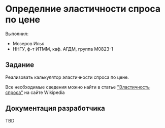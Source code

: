 # Определние эластичности спроса по цене

Выполнил:

 - Мозеров Илья
 - ННГУ, ф-т ИТММ, каф. АГДМ, группа M0823-1

## Задание

Реализовать калькулятор эластичности спроса по цене.

Все необходимые сведения можно найти в статье ["Эластичность спроса"][elasticity of demand] на сайте Wikipedia

## Документация разработчика

TBD

<!-- LINKS -->

[elasticity of demand]: https://ru.wikipedia.org/wiki/%D0%AD%D0%BB%D0%B0%D1%81%D1%82%D0%B8%D1%87%D0%BD%D0%BE%D1%81%D1%82%D1%8C_%D1%81%D0%BF%D1%80%D0%BE%D1%81%D0%B0

